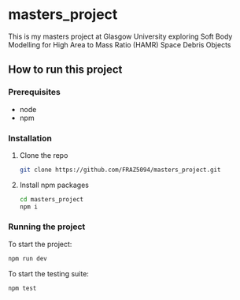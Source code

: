 # masters_project
This is my masters project at Glasgow University exploring Soft Body Modelling for High Area to Mass Ratio (HAMR) Space Debris Objects 

## How to run this project

### Prerequisites

* node
* npm

### Installation

1. Clone the repo
   ```sh
   git clone https://github.com/FRAZ5094/masters_project.git
   ```
2. Install npm packages
   ```sh
   cd masters_project
   npm i
   ```
### Running the project

To start the project: 
```sh
npm run dev
```

To start the testing suite:

```sh
npm test
```

